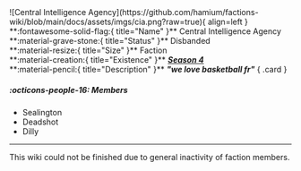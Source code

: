 <div class="grid" markdown>
![Central Intelligence Agency](https://github.com/hamium/factions-wiki/blob/main/docs/assets/imgs/cia.png?raw=true){ align=left }
**:fontawesome-solid-flag:{ title="Name" }** Central Intelligence Agency<br>
**:material-grave-stone:{ title="Status" }** Disbanded<br>
**:material-resize:{ title="Size" }** Faction<br>
**:material-creation:{ title="Existence" }** <b><i><a href="../../seasons/s4">Season 4</a></i></b>  <br>
**:material-pencil:{ title="Description" }** <b><i>"we love basketball fr"</i></b>  
{ .card }
</div>

##### :octicons-people-16: Members
- Sealington<br>
- Deadshot<br>
- Dilly<br>
---

This wiki could not be finished due to general inactivity of faction members.
